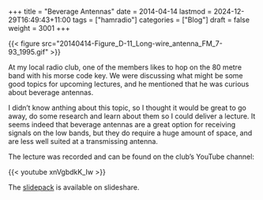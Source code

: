 +++
title = "Beverage Antennas"
date = 2014-04-14
lastmod = 2024-12-29T16:49:43+11:00
tags = ["hamradio"]
categories = ["Blog"]
draft = false
weight = 3001
+++

{{< figure src="20140414-Figure_D-11_Long-wire_antenna_FM_7-93_1995.gif" >}}

At my local radio club, one of the members likes to hop on the 80 metre band with his morse code key. We were discussing what might be some good topics for upcoming lectures, and he mentioned that he was curious about beverage antennas.

I didn’t know anthing about this topic, so I thought it would be great to go away, do some research and learn about them so I could deliver a lecture. It seems indeed that beverage antennas are a great option for receiving signals on the low bands, but they do require a huge amount of space, and are less well suited at a transmissing antenna.

The lecture was recorded and can be found on the club’s YouTube channel:

{{< youtube xnVgbdkK_Iw >}}

The [slidepack](https://www.slideshare.net/VK2MB/april-2014-lecture-beverage-antennas) is available on slideshare.
